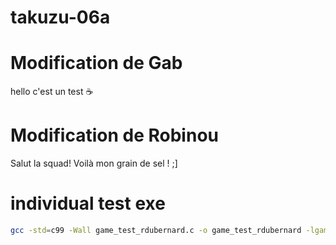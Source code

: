 # takuzu-06a

# Modification de Gab  
hello c'est un test :coffee:

# Modification de Robinou
Salut la squad! Voilà mon grain de sel ! ;]

# individual test exe
```bash
gcc -std=c99 -Wall game_test_rdubernard.c -o game_test_rdubernard -lgame -L /home/robin/Documents/fac/L2/S3/PT2/tazuku-git/takuzu-06a/
```


